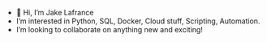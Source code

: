 - 👋 Hi, I’m Jake Lafrance
- I’m interested in Python, SQL, Docker, Cloud stuff, Scripting, Automation.
- I’m looking to collaborate on anything new and exciting!

<!---
jldroid19/jldroid19 is a ✨ special ✨ repository because its `README.md` (this file) appears on your GitHub profile.
You can click the Preview link to take a look at your changes.
--->
